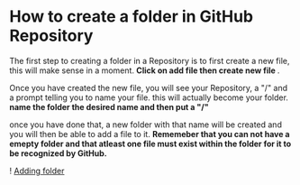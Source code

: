 <h1> How to create a folder in GitHub Repository </h1>

<p> The first step to creating a folder in a Repository is to first create a new file, this will make sense in a moment. <b> Click on add file then create new file </b>.

<p> Once you have created the new file, you will see your Repository, a "/" and a prompt telling you to name your file. this will actually become your folder. <b> name the folder the desired name and then put a "/" </b>

<p> once you have done that, a new folder with that name will be created and you will then be able to add a file to it. <b> Rememeber that you can not have a emepty folder and that atleast one file must exist within the folder for it to be recognized by GitHub.</b>

  ! [Adding folder](image/image.gif)
